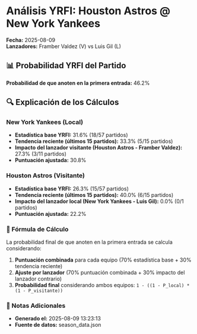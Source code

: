 # Análisis YRFI: Houston Astros @ New York Yankees

**Fecha:** 2025-08-09  
**Lanzadores:** Framber Valdez (V) vs Luis Gil (L)

## 📊 Probabilidad YRFI del Partido

**Probabilidad de que anoten en la primera entrada:** 46.2%

## 🔍 Explicación de los Cálculos

### New York Yankees (Local)
- **Estadística base YRFI:** 31.6% (18/57 partidos)
- **Tendencia reciente (últimos 15 partidos):** 33.3% (5/15 partidos)
- **Impacto del lanzador visitante (Houston Astros - Framber Valdez):** 27.3% (3/11 partidos)
- **Puntuación ajustada:** 30.8%

### Houston Astros (Visitante)
- **Estadística base YRFI:** 26.3% (15/57 partidos)
- **Tendencia reciente (últimos 15 partidos):** 40.0% (6/15 partidos)
- **Impacto del lanzador local (New York Yankees - Luis Gil):** 0.0% (0/1 partidos)
- **Puntuación ajustada:** 22.2%

### 📝 Fórmula de Cálculo

La probabilidad final de que anoten en la primera entrada se calcula considerando:
1. **Puntuación combinada** para cada equipo (70% estadística base + 30% tendencia reciente)
2. **Ajuste por lanzador** (70% puntuación combinada + 30% impacto del lanzador contrario)
3. **Probabilidad final** considerando ambos equipos: `1 - ((1 - P_local) * (1 - P_visitante))`

### 📌 Notas Adicionales

- **Generado el:** 2025-08-09 13:23:13
- **Fuente de datos:** season_data.json
